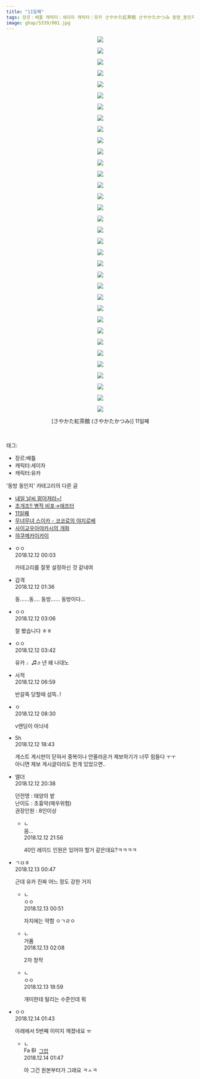 ```yaml
---
title: "11일째"
tags: 장르：배틀 캐릭터：세이자 캐릭터：유카 さやかた紅茶館 さやかたかつみ 동방_동인지
image: ghap/5339/001.jpg
---
```

<div class="article">
<p style="text-align: center; clear: none; float: none;"><img src="{{ site.nasurl }}/ghap/5339/001.jpg"/></p>
<p style="text-align: center; clear: none; float: none;"><img src="{{ site.nasurl }}/ghap/5339/002.jpg"/></p>
<p style="text-align: center; clear: none; float: none;"><img src="{{ site.nasurl }}/ghap/5339/003.jpg"/></p>
<p style="text-align: center; clear: none; float: none;"><img src="{{ site.nasurl }}/ghap/5339/004.jpg"/></p>
<p style="text-align: center; clear: none; float: none;"><img src="{{ site.nasurl }}/ghap/5339/005.jpg"/></p>
<p style="text-align: center; clear: none; float: none;"><img src="{{ site.nasurl }}/ghap/5339/006.jpg"/></p>
<p style="text-align: center; clear: none; float: none;"><img src="{{ site.nasurl }}/ghap/5339/007.jpg"/></p>
<p style="text-align: center; clear: none; float: none;"><img src="{{ site.nasurl }}/ghap/5339/008.jpg"/></p>
<p style="text-align: center; clear: none; float: none;"><img src="{{ site.nasurl }}/ghap/5339/009.jpg"/></p>
<p style="text-align: center; clear: none; float: none;"><img src="{{ site.nasurl }}/ghap/5339/010.jpg"/></p>
<p style="text-align: center; clear: none; float: none;"><img src="{{ site.nasurl }}/ghap/5339/011.jpg"/></p>
<p style="text-align: center; clear: none; float: none;"><img src="{{ site.nasurl }}/ghap/5339/012.jpg"/></p>
<p style="text-align: center; clear: none; float: none;"><img src="{{ site.nasurl }}/ghap/5339/013.jpg"/></p>
<p style="text-align: center; clear: none; float: none;"><img src="{{ site.nasurl }}/ghap/5339/014.jpg"/></p>
<p style="text-align: center; clear: none; float: none;"><img src="{{ site.nasurl }}/ghap/5339/015.jpg"/></p>
<p style="text-align: center; clear: none; float: none;"><img src="{{ site.nasurl }}/ghap/5339/016.jpg"/></p>
<p style="text-align: center; clear: none; float: none;"><img src="{{ site.nasurl }}/ghap/5339/017.jpg"/></p>
<p style="text-align: center; clear: none; float: none;"><img src="{{ site.nasurl }}/ghap/5339/018.jpg"/></p>
<p style="text-align: center; clear: none; float: none;"><img src="{{ site.nasurl }}/ghap/5339/019.jpg"/></p>
<p style="text-align: center; clear: none; float: none;"><img src="{{ site.nasurl }}/ghap/5339/020.jpg"/></p>
<p style="text-align: center; clear: none; float: none;"><img src="{{ site.nasurl }}/ghap/5339/021.jpg"/></p>
<p style="text-align: center; clear: none; float: none;"><img src="{{ site.nasurl }}/ghap/5339/022.jpg"/></p>
<p style="text-align: center; clear: none; float: none;"><img src="{{ site.nasurl }}/ghap/5339/023.jpg"/></p>
<p style="text-align: center; clear: none; float: none;"><img src="{{ site.nasurl }}/ghap/5339/024.jpg"/></p>
<p style="text-align: center; clear: none; float: none;"><img src="{{ site.nasurl }}/ghap/5339/025.jpg"/></p>
<p style="text-align: center; clear: none; float: none;"><img src="{{ site.nasurl }}/ghap/5339/026.jpg"/></p>
<p style="text-align: center; clear: none; float: none;"><img src="{{ site.nasurl }}/ghap/5339/027.jpg"/></p>
<p style="text-align: center; clear: none; float: none;"><img src="{{ site.nasurl }}/ghap/5339/028.jpg"/></p>
<p style="text-align: center; clear: none; float: none;"><img src="{{ site.nasurl }}/ghap/5339/029.jpg"/></p>
<p style="text-align: center; clear: none; float: none;"><img src="{{ site.nasurl }}/ghap/5339/030.jpg"/></p>
<p style="text-align: center; clear: none; float: none;"><img src="{{ site.nasurl }}/ghap/5339/031.jpg"/></p>
<p style="text-align: center; clear: none; float: none;"><img src="{{ site.nasurl }}/ghap/5339/032.jpg"/></p>
<p style="text-align: center; clear: none; float: none;"><img src="{{ site.nasurl }}/ghap/5339/033.jpg"/></p>
<p style="text-align: center; clear: none; float: none;"><img src="{{ site.nasurl }}/ghap/5339/034.jpg"/></p>
<p style="text-align: center; clear: none; float: none;">[さやかた紅茶館 (さやかたかつみ)] 11일째</p>
<p><br/></p>
</div><div class="tagTrail">
<p>태그: </p>
<ul>
<li>장르:배틀</li>
<li>캐릭터:세이자</li>
<li>캐릭터:유카</li>
</ul>
</div><div class="another">
<p>'동방 동인지' 카테고리의 다른 글</p>
<ul>
<li><a href="/2018-12-16-ghap_5359">내일 날씨 맑아져라~!</a></li>
<li><a href="/2018-12-13-ghap_5341">초개조!! 병적 비포→애프터</a></li>
<li><a href="/2018-12-11-ghap_5339">11일째</a></li>
<li><a href="/2018-12-11-ghap_5338">무녀무녀 스이카 - 코코로의 야지로베</a></li>
<li><a href="/2018-12-10-ghap_5321">사이교우아야카시의 개화</a></li>
<li><a href="/2018-11-28-ghap_5271">햐쿠메카이카이</a></li>
</ul>
</div><div class="comment">
<ul>
<li class="cb_thumb_off" id="comment15385280">
<div class="cb_comment_area">
<div class="cb_info_area">
<div class="cb_section">
<span class="cb_nick_name">ㅇㅇ</span>
</div>
<div class="cb_section">
<span class="cb_date">2018.12.12 00:03 </span>
</div>
</div>
<div class="cb_dsc_comment">
<p class="cb_dsc">
											카테고리를 잘못 설정하신 것 같네여
										</p>
</div>
</div></li>
<li class="cb_thumb_off" id="comment15385315">
<div class="cb_comment_area">
<div class="cb_info_area">
<div class="cb_section">
<span class="cb_nick_name">감격</span>
</div>
<div class="cb_section">
<span class="cb_date">2018.12.12 01:36 </span>
</div>
</div>
<div class="cb_dsc_comment">
<p class="cb_dsc">
											동......동.... 동방...... 동방이다...
										</p>
</div>
</div></li>
<li class="cb_thumb_off" id="comment15385333">
<div class="cb_comment_area">
<div class="cb_info_area">
<div class="cb_section">
<span class="cb_nick_name">ㅇㅇ</span>
</div>
<div class="cb_section">
<span class="cb_date">2018.12.12 03:06 </span>
</div>
</div>
<div class="cb_dsc_comment">
<p class="cb_dsc">
											잘 봤습니다 ㅎㅎ
										</p>
</div>
</div></li>
<li class="cb_thumb_off" id="comment15385337">
<div class="cb_comment_area">
<div class="cb_info_area">
<div class="cb_section">
<span class="cb_nick_name">ㅇㅇ</span>
</div>
<div class="cb_section">
<span class="cb_date">2018.12.12 03:42 </span>
</div>
</div>
<div class="cb_dsc_comment">
<p class="cb_dsc">
											유카 ♩♫♬년 왜 나대노
										</p>
</div>
</div></li>
<li class="cb_thumb_off" id="comment15385393">
<div class="cb_comment_area">
<div class="cb_info_area">
<div class="cb_section">
<span class="cb_nick_name">사적</span>
</div>
<div class="cb_section">
<span class="cb_date">2018.12.12 06:59 </span>
</div>
</div>
<div class="cb_dsc_comment">
<p class="cb_dsc">
											반갈죽 당할때 섬뜩..!
										</p>
</div>
</div></li>
<li class="cb_thumb_off" id="comment15385446">
<div class="cb_comment_area">
<div class="cb_info_area">
<div class="cb_section">
<span class="cb_nick_name">ㅇ</span>
</div>
<div class="cb_section">
<span class="cb_date">2018.12.12 08:30 </span>
</div>
</div>
<div class="cb_dsc_comment">
<p class="cb_dsc">
											v엔딩이 아늬네
										</p>
</div>
</div></li>
<li class="cb_thumb_off" id="comment15385664">
<div class="cb_comment_area">
<div class="cb_info_area">
<div class="cb_section">
<span class="cb_nick_name">5h</span>
</div>
<div class="cb_section">
<span class="cb_date">2018.12.12 18:43 </span>
</div>
</div>
<div class="cb_dsc_comment">
<p class="cb_dsc">
											게스트 게시판이 닫혀서 중복이나 안올라온거 제보하기가 너무 힘들다 ㅜㅜ<br/>
아니면 제보 게시글이라도 한개 있었으면..
										</p>
</div>
</div></li>
<li class="cb_thumb_off" id="comment15385698">
<div class="cb_comment_area">
<div class="cb_info_area">
<div class="cb_section">
<span class="cb_nick_name">엘더</span>
</div>
<div class="cb_section">
<span class="cb_date">2018.12.12 20:38 </span>
</div>
</div>
<div class="cb_dsc_comment">
<p class="cb_dsc">
											던전명 : 태양의 밭<br/>
난이도 : 초흉악(매우위험)<br/>
권장인원 : 8인이상<br/>
</p>
</div>
<ul>
<li class="cb_thumb_off" id="comment15385735">
<span class="cb_bu_subnode">ㄴ</span>
<div class="cb_comment_area">
<div class="cb_info_area">
<div class="cb_section">
<span class="cb_nick_name">음...</span>
</div>
<div class="cb_section">
<span class="cb_date">2018.12.12 21:56 </span>
</div>
</div>
<div class="cb_dsc_comment">
<p class="cb_dsc">
																40인 레이드 인원은 있어야 할거 같은데요?ㅋㅋㅋㅋ
															</p>
</div>
</div>
</li>
</ul>
</div></li>
<li class="cb_thumb_off" id="comment15385785">
<div class="cb_comment_area">
<div class="cb_info_area">
<div class="cb_section">
<span class="cb_nick_name">ㄱㅁㅎ</span>
</div>
<div class="cb_section">
<span class="cb_date">2018.12.13 00:47 </span>
</div>
</div>
<div class="cb_dsc_comment">
<p class="cb_dsc">
											근데 유카 진짜 어느 정도 강한 거지
										</p>
</div>
<ul>
<li class="cb_thumb_off" id="comment15385787">
<span class="cb_bu_subnode">ㄴ</span>
<div class="cb_comment_area">
<div class="cb_info_area">
<div class="cb_section">
<span class="cb_nick_name">ㅇㅇ</span>
</div>
<div class="cb_section">
<span class="cb_date">2018.12.13 00:51 </span>
</div>
</div>
<div class="cb_dsc_comment">
<p class="cb_dsc">
																자지에는 약함 ㅇㄱㄹㅇ
															</p>
</div>
</div>
</li>
<li class="cb_thumb_off" id="comment15385800">
<span class="cb_bu_subnode">ㄴ</span>
<div class="cb_comment_area">
<div class="cb_info_area">
<div class="cb_section">
<span class="cb_nick_name">거품</span>
</div>
<div class="cb_section">
<span class="cb_date">2018.12.13 02:08 </span>
</div>
</div>
<div class="cb_dsc_comment">
<p class="cb_dsc">
																2차 창작
															</p>
</div>
</div>
</li>
<li class="cb_thumb_off" id="comment15386065">
<span class="cb_bu_subnode">ㄴ</span>
<div class="cb_comment_area">
<div class="cb_info_area">
<div class="cb_section">
<span class="cb_nick_name">ㅇㅇ</span>
</div>
<div class="cb_section">
<span class="cb_date">2018.12.13 18:59 </span>
</div>
</div>
<div class="cb_dsc_comment">
<p class="cb_dsc">
																개미한테 털리는 수준인데 뭐
															</p>
</div>
</div>
</li>
</ul>
</div></li>
<li class="cb_thumb_off" id="comment15386250">
<div class="cb_comment_area">
<div class="cb_info_area">
<div class="cb_section">
<span class="cb_nick_name">ㅇㅇ</span>
</div>
<div class="cb_section">
<span class="cb_date">2018.12.14 01:43 </span>
</div>
</div>
<div class="cb_dsc_comment">
<p class="cb_dsc">
											아래에서 5번째 이미지 깨졌네요 ㅠ
										</p>
</div>
<ul>
<li class="cb_thumb_off" id="comment15386251">
<span class="cb_bu_subnode">ㄴ</span>
<div class="cb_comment_area">
<div class="cb_info_area">
<div class="cb_section">
<span class="cb_nick_name"><img alt="Favicon of https://ghaptouhou.tistory.com" height="16" onerror="this.onerror=null;this.parentNode.removeChild(this)" src="https://ghaptouhou.tistory.com/favicon.ico" width="16"/> <img alt="BlogIcon" height="16" onerror="this.parentNode.removeChild(this)" src="https://ghaptouhou.tistory.com/index.gif" width="16"/> <a href="https://ghaptouhou.tistory.com" onclick="return openLinkInNewWindow(this)"> 그압</a><span class="tistoryProfileLayerTrigger" onclick='TistoryProfile.show(event, this, {"title":"\uc800\uae30 \uc774\uac70 \ub098\uc911\uc5d0 \uc218\uc815 \uac00\ub2a5\ud558\ub098\uc694","url":"https:\/\/ghap.tistory.com","nickname":"\uadf8\uc555","items":[]}); return false;'></span></span>
</div>
<div class="cb_section">
<span class="cb_date">2018.12.14 01:47 </span>
</div>
</div>
<div class="cb_dsc_comment">
<p class="cb_dsc">
																아 그건 원본부터가 그래요 ㅋㅅㅋ
															</p>
</div>
</div>
</li>
</ul>
</div></li>
</ul>
</div>